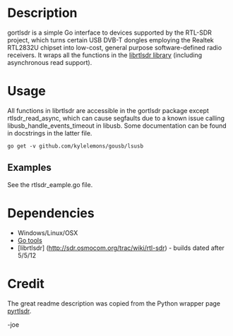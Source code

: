 # Description

gortlsdr is a simple Go interface to devices supported by the RTL-SDR project, which turns certain USB DVB-T dongles
employing the Realtek RTL2832U chipset into low-cost, general purpose software-defined radio receivers. It wraps all the
functions in the [librtlsdr library](http://sdr.osmocom.org/trac/wiki/rtl-sdr) (including asynchronous read support).

# Usage

All functions in librtlsdr are accessible in the gortlsdr package except rtlsdr_read_async, which can cause segfaults
due to a known issue calling libusb_handle_events_timeout in libusb.
Some documentation can be found in docstrings in the latter file.

    go get -v github.com/kylelemons/gousb/lsusb

## Examples

See the rtlsdr_eample.go file.


# Dependencies

* Windows/Linux/OSX
* [Go tools](http://golang.org)
* [librtlsdr] (http://sdr.osmocom.org/trac/wiki/rtl-sdr) - builds dated after 5/5/12


# Credit
The great readme description was copied from the Python wrapper page [pyrtlsdr](https://github.com/roger-/pyrtlsdr/tree/master/rtlsdr).

-joe



